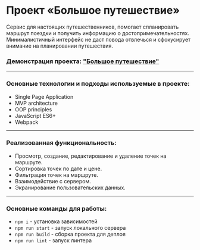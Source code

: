 # Проект «Большое путешествие»

Сервис для настоящих путешественников, помогает спланировать маршрут поездки и получить информацию о достопримечательностях. Минималистичный интерфейс не даст повода отвлечься и сфокусирует внимание на планировании путешествия.

### Демонстрация проекта: ["Большое путешествие"](https://michaelbezz.github.io/big-trip-18)

---

### Основные технологии и подходы используемые в проекте:
* Single Page Application
* MVP architecture
* OOP principles
* JavaScript ES6+
* Webpack

---

### Реализованная функциональность:
* Просмотр, создание, редактирование и удаление точек на маршруте.
* Сортировка точек по дате и цене.
* Фильтрация точек на маршруте.
* Взаимодействие с сервером.
* Экранирование пользовательских данных.

---

### Основные команды для работы:
* `npm i` - установка зависимостей
* `npm run start` - запуск локального сервера
* `npm run build` - сборка проекта для деплоя
* `npm run lint` - запуск линтера
